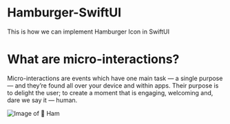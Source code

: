 # Hamburger-SwiftUI
This is how we can implement Hamburger Icon in SwiftUI

# What are micro-interactions?
Micro-interactions are events which have one main task — a single purpose — and they’re found all over your device and within apps. Their purpose is to delight the user; to create a moment that is engaging, welcoming and, dare we say it — human.

![Image of 🍔 Ham](https://octodex.github.com/images/yaktocat.png)
